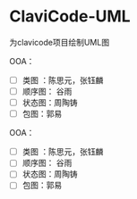 # ClaviCode-UML

为clavicode项目绘制UML图

OOA：
-[ ] 类图 ：陈思元，张钰麟
-[ ] 顺序图： 谷雨
-[ ] 状态图：周陶铸 
-[ ] 包图：郭易

OOA：
-[ ] 类图 ：陈思元，张钰麟
-[ ] 顺序图： 谷雨
-[ ] 状态图：周陶铸 
-[ ] 包图：郭易
